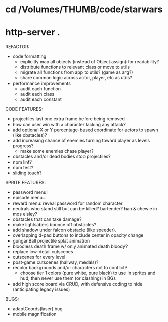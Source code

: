 # cd /Volumes/THUMB/code/starwars
# http-server .

REFACTOR:
* code formatting
  * explicitly map all objects (instead of Object.assign) for readability?
  * distribute functions to relevant class or move to utils
  * migrate all functions from app to utils? (game as arg?)
  * share common logic across actor, player, etc as utils?
* performance improvements
  * audit each function
  * audit each class
  * audit each constant

CODE FEATURES:
* projectiles last one extra frame before being removed
* how can user win with a character lacking any attack?
* add optional X or Y percentage-based coordinate for actors to spawn (like obstacles)?
* add increasing chance of enemies turning toward player as levels progress?
  * make some enemies chase player?
* obstacles and/or dead bodies stop projectiles?
* npm lint?
* npm test?
* sliding touch?

SPRITE FEATURES:
* password menu!
* episode menu...
* reward menu: reveal password for random character
* neutrals who stand still but can be killed? bartender? han & chewie in mos eisley?
* obstacles that can take damage?
* make lightsabers bounce off obstacles?
* add shadow under falcon obstacle (like speeder).
* overlapping d-pad buttons to include center in opacity change
* gunganBall projectile splat animation
* bloodless death frame w/ only animated death bloody?
* replace low-detail cutscenes
* cutscenes for every level
* post-game cutscenes (hallway, medals)?
* recolor backgrounds and/or characters not to conflict?
  * choose tier 1 colors (pure white, pure black) to use in sprites and hud, then never use them (or clashing) in BGs
* add high score board via CRUD, with defensive coding to hide (anticipating legacy issues)

BUGS:
* adaptCoords(laser) bug
* mobile magnification
